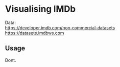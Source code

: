 # Visualising IMDb

Data:\
https://developer.imdb.com/non-commercial-datasets
https://datasets.imdbws.com

## Usage
Dont.